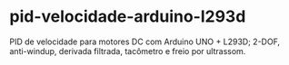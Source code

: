 # pid-velocidade-arduino-l293d
PID de velocidade para motores DC com Arduino UNO + L293D; 2-DOF, anti-windup, derivada filtrada, tacômetro e freio por ultrassom.
